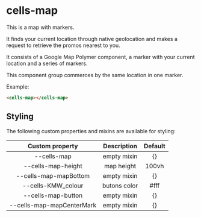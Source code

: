 # cells-map

This is a map with markers.

It finds your current location through native geolocation and makes a request to retrieve the promos nearest to you.

It consists of a Google Map Polymer component, a marker with your current location and a series of markers.

This component group commerces by the same location in one marker.

Example:

```html
<cells-map></cells-map>
```


## Styling

The following custom properties and mixins are available for styling:

| Custom property             | Description         | Default       |
|:---------------------------:|:-------------------:|:-------------:|
| --cells-map                 | empty mixin         |{}             |
| --cells-map-height          | map height          |100vh          |
| --cells-map-mapBottom       | empty mixin         |{}             |
| --cells-KMW_colour          | butons color        |#fff           |
| --cells-map-button          | empty mixin         |{}             |
| --cells-map-mapCenterMark   | empty mixin         |{}             |
